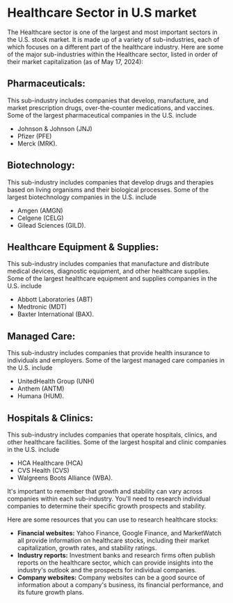 # Healthcare Sector in U.S market

The Healthcare sector is one of the largest and most important sectors in the U.S. stock market. It is made up of a variety of sub-industries, each of which focuses on a different part of the healthcare industry. Here are some of the major sub-industries within the Healthcare sector, listed in order of their market capitalization (as of May 17, 2024):

## Pharmaceuticals:
This sub-industry includes companies that develop, manufacture, and market prescription drugs, over-the-counter medications, and vaccines. Some of the largest pharmaceutical companies in the U.S. include
* Johnson & Johnson (JNJ)
* Pfizer (PFE)
* Merck (MRK).

## Biotechnology:
This sub-industry includes companies that develop drugs and therapies based on living organisms and their biological processes. Some of the largest biotechnology companies in the U.S. include
* Amgen (AMGN)
* Celgene (CELG)
* Gilead Sciences (GILD).

## Healthcare Equipment & Supplies:
This sub-industry includes companies that manufacture and distribute medical devices, diagnostic equipment, and other healthcare supplies. Some of the largest healthcare equipment and supplies companies in the U.S. include
* Abbott Laboratories (ABT)
* Medtronic (MDT)
* Baxter International (BAX).

## Managed Care:
This sub-industry includes companies that provide health insurance to individuals and employers. Some of the largest managed care companies in the U.S. include
* UnitedHealth Group (UNH)
* Anthem (ANTM)
* Humana (HUM).

## Hospitals & Clinics:
This sub-industry includes companies that operate hospitals, clinics, and other healthcare facilities. Some of the largest hospital and clinic companies in the U.S. include
* HCA Healthcare (HCA)
* CVS Health (CVS)
* Walgreens Boots Alliance (WBA).


It's important to remember that growth and stability can vary  across companies within each sub-industry. You'll need to research individual companies to determine their specific growth prospects and stability.

Here are some resources that you can use to research healthcare stocks:

* **Financial websites:** Yahoo Finance, Google Finance, and MarketWatch all provide information on healthcare stocks, including their market capitalization, growth rates, and stability ratings.
* **Industry reports:** Investment banks and research firms often publish reports on the healthcare sector, which can provide insights into the industry's outlook and the prospects for individual companies.
* **Company websites:** Company websites can be a good source of information about a company's business, its financial performance, and its future growth plans.
